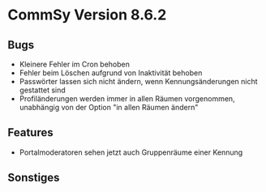 CommSy Version 8.6.2
===================

Bugs
--------------------
- Kleinere Fehler im Cron behoben
- Fehler beim Löschen aufgrund von Inaktivität behoben
- Passwörter lassen sich nicht ändern, wenn Kennungsänderungen nicht gestattet sind
- Profiländerungen werden immer in allen Räumen vorgenommen, unabhängig von der Option "in allen Räumen ändern"

Features
--------------------
- Portalmoderatoren sehen jetzt auch Gruppenräume einer Kennung

Sonstiges
--------------------
